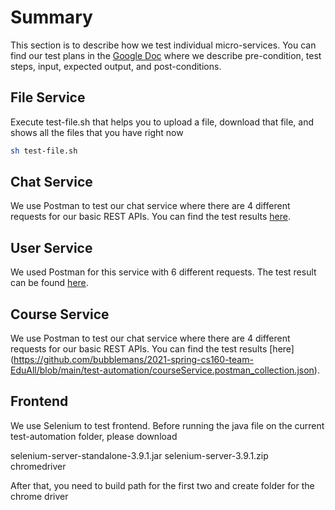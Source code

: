 # Summary
This section is to describe how we test individual micro-services. You can find our test plans in the [Google Doc](https://drive.google.com/drive/folders/17oldHL6EcOteYzyxQFwPF0Uwqt1FkMXl?usp=sharing) where we describe pre-condition, test steps, input, expected output, and post-conditions.

## File Service
Execute test-file.sh that helps you to upload a file, download that file, and shows all the files that you have right now
```bash
sh test-file.sh
```

## Chat Service
We use Postman to test our chat service where there are 4 different requests for our basic REST APIs. You can find the test results [here](https://github.com/bubblemans/2021-spring-cs160-team-EduAll/blob/main/test-automation/chat.postman_collection.json).

## User Service
We used Postman for this service with 6 different requests. The test result can be found [here](https://github.com/bubblemans/2021-spring-cs160-team-EduAll/blob/userService2.0/test-automation/userService.postman_collection.json).

## Course Service 
We use Postman to test our chat service where there are 4 different requests for our basic REST APIs. You can find the test results [here]
(https://github.com/bubblemans/2021-spring-cs160-team-EduAll/blob/main/test-automation/courseService.postman_collection.json).

## Frontend
We use Selenium to test frontend. Before running the java file on the current test-automation folder, please download 

selenium-server-standalone-3.9.1.jar
selenium-server-3.9.1.zip
chromedriver

After that, you need to build path for the first two and create folder for the chrome driver



